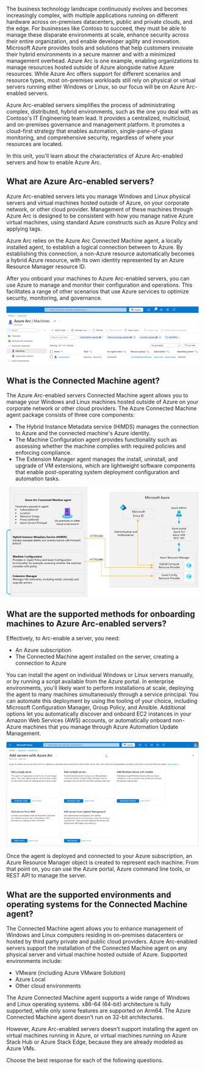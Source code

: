 The business technology landscape continuously evolves and becomes increasingly complex, with multiple applications running on different hardware across on-premises datacenters, public and private clouds, and the edge. For businesses like Contoso to succeed, they must be able to manage these disparate environments at scale, enhance security across their entire organization, and enable developer agility and innovation. Microsoft Azure provides tools and solutions that help customers innovate their hybrid environments in a secure manner and with a minimized management overhead. Azure Arc is one example, enabling organizations to manage resources hosted outside of Azure alongside native Azure resources. While Azure Arc offers support for different scenarios and resource types, most on-premises workloads still rely on physical or virtual servers running either Windows or Linux, so our focus will be on Azure Arc-enabled servers.

Azure Arc-enabled servers simplifies the process of administrating complex, distributed, hybrid environments, such as the one you deal with as Contoso's IT Engineering team lead. It provides a centralized, multicloud, and on-premises governance and management platform. It promotes a cloud-first strategy that enables automation, single-pane-of-glass monitoring, and comprehensive security, regardless of where your resources are located.

In this unit, you'll learn about the characteristics of Azure Arc-enabled servers and how to enable Azure Arc.

## What are Azure Arc-enabled servers?

Azure Arc-enabled servers lets you manage Windows and Linux physical servers and virtual machines hosted outside of Azure, on your corporate network, or other cloud provider. Management of these machines through Azure Arc is designed to be consistent with how you manage native Azure virtual machines, using standard Azure constructs such as Azure Policy and applying tags.

Azure Arc relies on the Azure Arc Connected Machine agent, a locally installed agent, to establish a logical connection between to Azure. By establishing this connection, a non-Azure resource automatically becomes a hybrid Azure resource, with its own identity represented by an Azure Resource Manager resource ID.

After you onboard your machines to Azure Arc-enabled servers, you can use Azure to manage and monitor their configuration and operations. This facilitates a range of other scenarios that use Azure services to optimize security, monitoring, and governance.

![A screenshot of the Azure portal displaying the entry representing an Azure Arc-enabled Windows server.](../media/2-azure-arc-enabled-vm-portal.png)

## What is the Connected Machine agent?

The Azure Arc-enabled servers Connected Machine agent allows you to manage your Windows and Linux machines hosted outside of Azure on your corporate network or other cloud providers. The Azure Connected Machine agent package consists of three core components:

- The Hybrid Instance Metadata service (HIMDS) manages the connection to Azure and the connected machine's Azure identity.
- The Machine Configuration agent provides functionality such as assessing whether the machine complies with required policies and enforcing compliance.
- The Extension Manager agent manages the install, uninstall, and upgrade of VM extensions, which are lightweight software components that enable post-operating system deployment configuration and automation tasks.

![A diagram outlining the core components of the Connected Machine agent.](../media/2-connected-machine-agent.png)

## What are the supported methods for onboarding machines to Azure Arc-enabled servers?

Effectively, to Arc-enable a server, you need:

- An Azure subscription
- The Connected Machine agent installed on the server, creating a connection to Azure

You can install the agent on individual Windows or Linux servers manually, or by running a script available from the Azure portal. In enterprise environments, you'll likely want to perform installations at scale, deploying the agent to many machines simultaneously through a service principal. You can automate this deployment by using the tooling of your choice, including Microsoft Configuration Manager, Group Policy, and Ansible. Additional options let you automatically discover and onboard EC2 instances in your Amazon Web Services (AWS) accounts, or automatically onboard non-Azure machines that you manage through Azure Automation Update Management.

![Screenshot that depicts the multiple options to onboard to Azure Arc-enabled servers for single server, multiple servers, and update management](../media/2-multiple-gen-script.png)

Once the agent is deployed and connected to your Azure subscription, an Azure Resource Manager object is created to represent each machine. From that point on, you can use the Azure portal, Azure command line tools, or REST API to manage the server.

## What are the supported environments and operating systems for the Connected Machine agent?

The Connected Machine agent allows you to enhance management of Windows and Linux computers residing in on-premises datacenters or hosted by third party private and public cloud providers. Azure Arc-enabled servers support the installation of the Connected Machine agent on any physical server and virtual machine hosted outside of Azure. Supported environments include:

- VMware (including Azure VMware Solution)
- Azure Local
- Other cloud environments

The Azure Connected Machine agent supports a wide range of Windows and Linux operating systems. x86-64 (64-bit) architecture is fully supported, while only some features are supported on Arm64. The Azure Connected Machine agent doesn't run on 32-bit architectures.

However, Azure Arc-enabled servers doesn't support installing the agent on virtual machines running in Azure, or virtual machines running on Azure Stack Hub or Azure Stack Edge, because they are already modeled as Azure VMs.

Choose the best response for each of the following questions.
